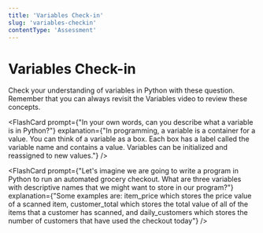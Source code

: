 ```yaml
---
title: 'Variables Check-in'
slug: 'variables-checkin'
contentType: 'Assessment'
---
```


# Variables Check-in

Check your understanding of variables in Python with these question. Remember that you can always revisit the Variables video to review these concepts.

<FlashCard prompt={"In your own words, can you describe what a variable is in Python?"} explanation={"In programming, a variable is a container for a value. You can think of a variable as a box. Each box has a label called the variable name and contains a value. Variables can be initialized and reassigned to new values."} />

<FlashCard prompt={"Let's imagine we are going to write a program in Python to run an automated grocery checkout. What are three variables with descriptive names that we might want to store in our program?"} explanation={"Some examples are: item_price which stores the price value of a scanned item, customer_total which stores the total value of all of the items that a customer has scanned, and daily_customers which stores the number of customers that have used the checkout today"} />